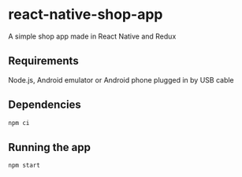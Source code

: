 # react-native-shop-app
A simple shop app made in React Native and Redux

## Requirements

Node.js,
Android emulator or Android phone plugged in by USB cable

## Dependencies

```bash
npm ci
```

## Running the app

```bash
npm start
```
